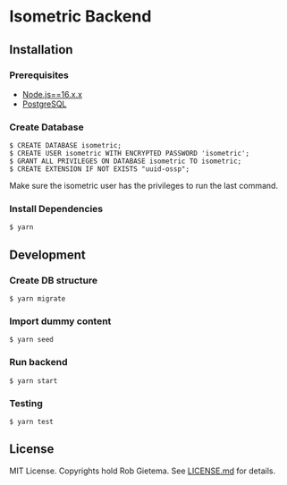 # Isometric Backend

## Installation

### Prerequisites

- [Node.js==16.x.x](https://nodejs.org/)
- [PostgreSQL](https://www.postgresql.org/)

### Create Database

    $ CREATE DATABASE isometric;
    $ CREATE USER isometric WITH ENCRYPTED PASSWORD 'isometric';
    $ GRANT ALL PRIVILEGES ON DATABASE isometric TO isometric;
    $ CREATE EXTENSION IF NOT EXISTS "uuid-ossp";

Make sure the isometric user has the privileges to run the last command.

### Install Dependencies

    $ yarn

## Development

### Create DB structure

    $ yarn migrate

### Import dummy content

    $ yarn seed

### Run backend

    $ yarn start

### Testing

    $ yarn test

## License

MIT License. Copyrights hold Rob Gietema.
See [LICENSE.md](LICENSE.md) for details.
